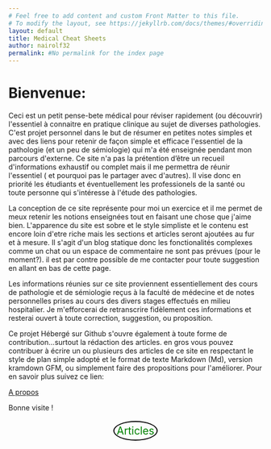 ```yaml
---
# Feel free to add content and custom Front Matter to this file.
# To modify the layout, see https://jekyllrb.com/docs/themes/#overriding-theme-defaults
layout: default
title: Medical Cheat Sheets
author: nairolf32
permalink: #No permalink for the index page
---
```


# Bienvenue:

Ceci est un petit pense-bete médical pour réviser rapidement (ou découvrir)
l'essentiel à connaitre en pratique clinique au sujet de diverses pathologies.
C'est projet personnel dans le but de résumer en petites notes simples et avec des liens pour retenir de façon simple et efficace l'essentiel de la pathologie (et un peu de sémiologie) qui m'a été enseignée pendant mon parcours d'externe. Ce site n'a pas la prétention d’être un recueil d'informations exhaustif ou complet mais il me permettra de réunir l'essentiel ( et pourquoi pas le partager avec d'autres). Il vise donc en priorité les étudiants et éventuellement les professionels de la santé ou toute personne qui s'intéresse à l'étude des pathologies.

La conception de ce site représente pour moi un exercice et il me permet de meux retenir les notions enseignées tout en faisant une chose que j'aime bien. L'apparence du site est sobre et le style simpliste et le contenu est encore loin d'etre riche mais les sections et articles seront ajoutées au fur et à mesure. Il s'agit d'un blog statique donc les fonctionalités
complexes comme un chat ou un espace de commentaire ne sont pas prévues (pour le moment?). il est par contre possible de me
contacter pour toute suggestion en allant en bas de cette page.

Les informations réunies sur ce site proviennent essentiellement des cours de pathologie et de sémiologie reçus à la faculté de médecine et de notes personnelles prises au cours des divers stages effectués en milieu hospitalier. Je m'efforcerai de retranscrire fidèlement ces informations et resterai ouvert à toute correction, suggestion, ou proposition.

Ce projet Hébergé sur Github s'ouvre également à toute forme de contribution...surtout la rédaction des articles. en gros vous pouvez contribuer à écrire un ou plusieurs des articles de ce site en respectant le style de plan simple adopté et le format de texte Markdown (Md), version kramdown GFM, ou simplement faire des propositions pour l'améliorer.
Pour en savoir plus suivez ce lien:

<a href="{{ site.baseurl }}{% link about.markdown %}" class=""> A propos </a>

Bonne visite !

<div align=center style="margin-top:5%;">
<a href="{{ site.baseurl }}{% link cheatsheets.markdown %}" class="visit-btn"> Articles</a>
</div>

<style>
.visit-btn{border-radius:50%; padding:1%; font-size: 1.3rem; border: 2px black solid; text-decoration: none; outline: none;  background: none; color: green;}
.visit-btn:hover{text-decoration: none; background:green; color:white;}
</style>
